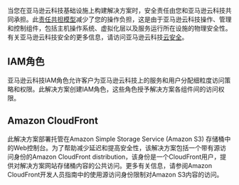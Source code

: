 当您在亚马逊云科技基础设施上构建解决方案时，安全责任由您和亚马逊云科技共同承担。此[责任共担模型](https://aws.amazon.com/compliance/shared-responsibility-model/)减少了您的操作负担，这是由于亚马逊云科技操作、管理和控制组件，包括主机操作系统、虚拟化层以及服务运行所在设施的物理安全性。有关亚马逊云科技安全的更多信息，请访问亚马逊云科技[云安全](http://aws.amazon.com/security/)。

## IAM角色

亚马逊云科技IAM角色允许客户为亚马逊云科技上的服务和用户分配细粒度访问策略和权限。此解决方案创建IAM角色，这些角色授予解决方案各组件间的访问权限。

## Amazon CloudFront

此解决方案部署托管在Amazon Simple Storage Service (Amazon S3) 存储桶中的Web控制台。为了帮助减少延迟和提高安全性，该解决方案包括一个带有源访问身份的Amazon CloudFront distribution，该身份是一个CloudFront用户，提供对解决方案网站存储桶内容的公共访问。更多有关信息，请参阅Amazon CloudFront开发人员指南中的使用源访问身份限制对Amazon S3内容的访问。